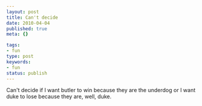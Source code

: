 ```yaml
---
layout: post
title: Can't decide
date: 2010-04-04
published: true
meta: {}

tags:
- fun
type: post
keywords:
- fun
status: publish
---
```

Can't decide if I want butler to win because they are the underdog or I want duke to lose because they are, well, duke.
